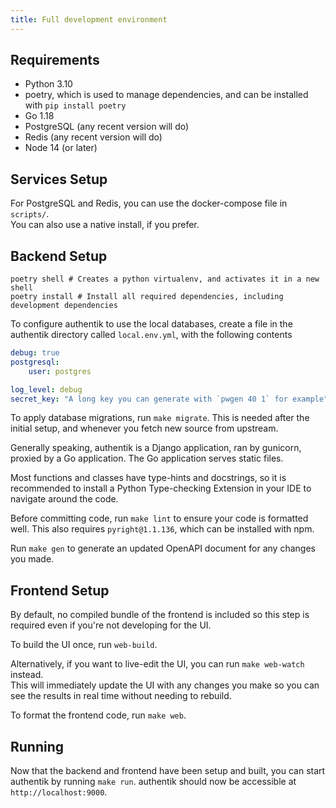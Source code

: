 ```yaml
---
title: Full development environment
---
```


## Requirements

-   Python 3.10
-   poetry, which is used to manage dependencies, and can be installed with `pip install poetry`
-   Go 1.18
-   PostgreSQL (any recent version will do)
-   Redis (any recent version will do)
-   Node 14 (or later)

## Services Setup

For PostgreSQL and Redis, you can use the docker-compose file in `scripts/`.  
You can also use a native install, if you prefer.

## Backend Setup

```shell
poetry shell # Creates a python virtualenv, and activates it in a new shell
poetry install # Install all required dependencies, including development dependencies
```

To configure authentik to use the local databases, create a file in the authentik directory called `local.env.yml`, with the following contents

```yaml
debug: true
postgresql:
    user: postgres

log_level: debug
secret_key: "A long key you can generate with `pwgen 40 1` for example"
```

To apply database migrations, run `make migrate`. This is needed after the initial setup, and whenever you fetch new source from upstream.

Generally speaking, authentik is a Django application, ran by gunicorn, proxied by a Go application. The Go application serves static files.

Most functions and classes have type-hints and docstrings, so it is recommended to install a Python Type-checking Extension in your IDE to navigate around the code.

Before committing code, run `make lint` to ensure your code is formatted well. This also requires `pyright@1.1.136`, which can be installed with npm.

Run `make gen` to generate an updated OpenAPI document for any changes you made.

## Frontend Setup

By default, no compiled bundle of the frontend is included so this step is required even if you're not developing for the UI.

To build the UI once, run `web-build`.

Alternatively, if you want to live-edit the UI, you can run `make web-watch` instead.  
This will immediately update the UI with any changes you make so you can see the results in real time without needing to rebuild.

To format the frontend code, run `make web`.

## Running

Now that the backend and frontend have been setup and built, you can start authentik by running `make run`. authentik should now be accessible at `http://localhost:9000`.

